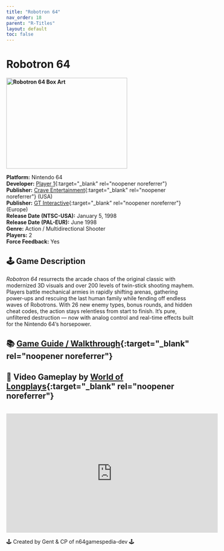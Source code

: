 ```yaml
---
title: "Robotron 64"
nav_order: 18
parent: "R-Titles"
layout: default
toc: false
---
```


# Robotron 64

<b>
<img src="https://images.launchbox-app.com/0500b203-f25f-4519-bc10-61c14972d1e9.jpg" alt="Robotron 64 Box Art" width="320" height="240" />
</b>

**Platform:** Nintendo 64  
**Developer:** [Player 1](https://www.mobygames.com/company/player-1){:target="_blank" rel="noopener noreferrer"}  
**Publisher:** [Crave Entertainment](https://en.wikipedia.org/wiki/Crave_Entertainment){:target="_blank" rel="noopener noreferrer"} (USA)  
**Publisher:** [GT Interactive](https://en.wikipedia.org/wiki/Atari,_Inc._(Atari_SA_subsidiary)){:target="_blank" rel="noopener noreferrer"} (Europe)  
**Release Date (NTSC-USA):** January 5, 1998  
**Release Date (PAL-EUR):** June 1998  
**Genre:** Action / Multidirectional Shooter  
**Players:** 2  
**Force Feedback:** Yes  

## 🕹️ Game Description
*Robotron 64* resurrects the arcade chaos of the original classic with modernized 3D visuals and over 200 levels of twin-stick shooting mayhem. Players battle mechanical armies in rapidly shifting arenas, gathering power-ups and rescuing the last human family while fending off endless waves of Robotrons. With 26 new enemy types, bonus rounds, and hidden cheat codes, the action stays relentless from start to finish. It’s pure, unfiltered destruction — now with analog control and real-time effects built for the Nintendo 64’s horsepower.

## 📚 [Game Guide / Walkthrough](https://gamefaqs.gamespot.com/n64/198501-robotron-64/faqs/13288){:target="_blank" rel="noopener noreferrer"}

## 🎥 Video Gameplay by [World of Longplays](https://www.youtube.com/channel/UCVi6ofFy7QyJJrZ9l0-fwbQ){:target="_blank" rel="noopener noreferrer"}
<br />  
<iframe width="560" height="315" src="https://www.youtube.com/embed/pvVSulPaFqQ" title="Robotron 64 (N64) Longplay" frameborder="0" allowfullscreen></iframe>

🕹️ Created by Gent & CP of n64gamespedia-dev 🕹️  
<!-- Vault Format: n64gamespedia-dev -->  
<!-- Protocol Source: _vault-specs/format-protocol.md -->
